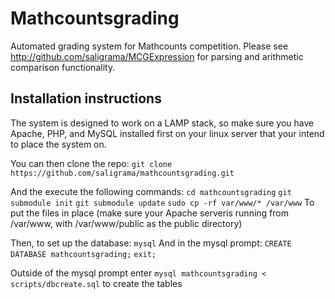 # Mathcountsgrading
Automated grading system for Mathcounts competition. Please see http://github.com/saligrama/MCGExpression for parsing and arithmetic comparison functionality.

## Installation instructions

The system is designed to work on a LAMP stack, so make sure you have Apache, PHP, and MySQL installed first on your linux server that your intend to place the system on.

You can then clone the repo:
`git clone https://github.com/saligrama/mathcountsgrading.git`

And the execute the following commands:
`cd mathcountsgrading`
`git submodule init`
`git submodule update`
`sudo cp -rf var/www/* /var/www`
To put the files in place (make sure your Apache serveris running from /var/www, with /var/www/public as the public directory)

Then, to set up the database:
`mysql`
And in the mysql prompt:
`CREATE DATABASE mathcountsgrading;`
`exit;`

Outside of the mysql prompt enter `mysql mathcountsgrading < scripts/dbcreate.sql` to create the tables
